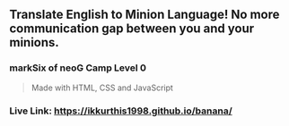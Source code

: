 ## Translate English to Minion Language! No more communication gap between you and your minions.

### markSix of neoG Camp Level 0
>Made with HTML, CSS and JavaScript
### Live Link: https://ikkurthis1998.github.io/banana/

